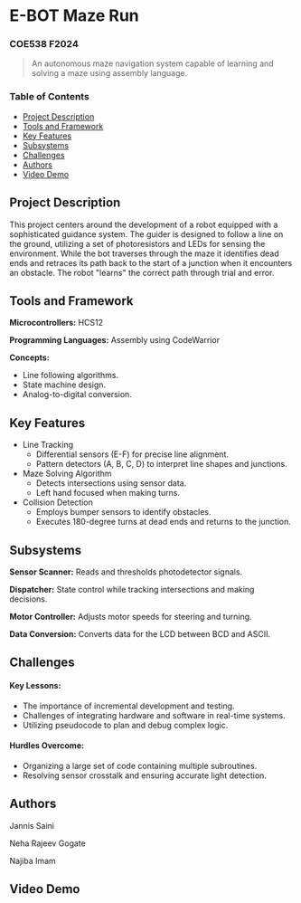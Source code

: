 # E-BOT Maze Run

### COE538 F2024
> An autonomous maze navigation system capable of learning and solving a maze using assembly language.

### Table of Contents
- [Project Description](https://github.com/asce2619/E-BOT-Maze-Run#project-description)
- [Tools and Framework](https://github.com/asce2619/E-BOT-Maze-Run#Tools-and-Framework)
- [Key Features](https://github.com/asce2619/E-BOT-Maze-Run#Key-Features)
- [Subsystems](https://github.com/asce2619/E-BOT-Maze-Run#Subsystems)
- [Challenges](https://github.com/asce2619/E-BOT-Maze-Run#Challenges)
- [Authors](https://github.com/asce2619/E-BOT-Maze-Run#Authors)
- [Video Demo](https://github.com/asce2619/E-BOT-Maze-Run#Video-Demo)

## Project Description
This project centers around the development of a robot equipped with a sophisticated guidance system. The guider is designed to follow a line on the ground, utilizing a set of photoresistors and LEDs for sensing the environment. While the bot traverses through the maze it identifies dead ends and retraces its path back to the start of a junction when it encounters an obstacle. The robot "learns" the correct path through trial and error.

## Tools and Framework
**Microcontrollers:** HCS12

**Programming Languages:** Assembly using CodeWarrior

**Concepts:**
- Line following algorithms.
- State machine design.
- Analog-to-digital conversion.

## Key Features
- Line Tracking
  - Differential sensors (E-F) for precise line alignment.
  - Pattern detectors (A, B, C, D) to interpret line shapes and junctions.
- Maze Solving Algorithm
  - Detects intersections using sensor data.
  - Left hand focused when making turns. 
- Collision Detection
  - Employs bumper sensors to identify obstacles.
  - Executes 180-degree turns at dead ends and returns to the junction.
 
## Subsystems
**Sensor Scanner:** Reads and thresholds photodetector signals.

**Dispatcher:** State control while tracking intersections and making decisions. 

**Motor Controller:** Adjusts motor speeds for steering and turning.

**Data Conversion:** Converts data for the LCD between BCD and ASCII. 

## Challenges
#### Key Lessons:
- The importance of incremental development and testing.
- Challenges of integrating hardware and software in real-time systems.
- Utilizing pseudocode to plan and debug complex logic.
#### Hurdles Overcome:
- Organizing a large set of code containing multiple subroutines.
- Resolving sensor crosstalk and ensuring accurate light detection.

## Authors
Jannis Saini

Neha Rajeev Gogate

Najiba Imam

## Video Demo

